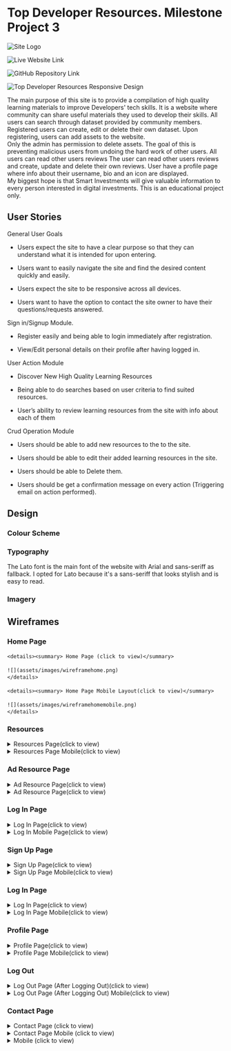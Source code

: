 # Top Developer Resources. Milestone Project 3

![Site Logo]()

![Live Website Link]( )

![GitHub Repository Link](https://github.com/SantiagoYanezFerreiro/Top-Developer-Resources)

![Top Developer Resources Responsive Design]()

The main purpose of this site is to provide a compilation of high quality learning materials to improve Developers' tech skills. 
It is a website where community can share useful materials they used to develop their skills. All users can search through dataset provided by community members. 
Registered users can create, edit or delete their own dataset. Upon registering, users can add assets to the website.  
Only the admin has permission to delete assets. The goal of this is preventing malicious users from undoing the hard work of other users. 
All users can read other users reviews  The user can read other users reviews and create, update and delete their own reviews. 
User have a profile page where info about their username, bio and an icon are displayed.  
My biggest hope is that Smart Investments will give valuable information to every person interested in digital investments.
This is an educational project only.

## User Stories

General User Goals

- Users expect the site to have a clear purpose so that they can understand what it is intended for upon entering.

- Users want to easily navigate the site and find the desired content quickly and easily.

- Users expect the site to be responsive across all devices.

- Users want to have the option to contact the site owner to have their questions/requests answered.

Sign in/Signup Module.

- Register easily and being able to login immediately after registration.

- View/Edit personal details on their profile after having logged in. 

User Action Module

- Discover New High Quality Learning Resources 

- Being able to do searches based on user criteria to find suited resources.

- User’s ability to review learning resources from the site with info about each of them

Crud Operation Module

- Users should be able to add new resources to the to the site. 

- Users should be able to edit their added learning resources in the site. 

- Users should be able to Delete them. 

- Users should be get a confirmation message on every action (Triggering email on action performed).

## Design

### Colour Scheme

### Typography

The Lato font is the main font of the website with Arial and sans-seriff as fallback. I opted for Lato because it's a sans-seriff that looks stylish and is easy to read.

### Imagery



## Wireframes

### Home Page

    <details><summary> Home Page (click to view)</summary>

    ![](assets/images/wireframehome.png)
    </details>
   
    <details><summary> Home Page Mobile Layout(click to view)</summary>

    ![](assets/images/wireframehomemobile.png)
    </details>


### Resources

<details><summary> Resources Page(click to view)</summary>
    ![](assets/images/wireframeresources.png)
</details>

<details><summary> Resources Page Mobile(click to view)</summary>
    ![](assets/images/wireframeresourcesmobile.png)
</details>


### Ad Resource Page

<details><summary> Ad Resource Page(click to view)</summary>
    ![](assets/images/wireframeadresource.png)
</details>

<details><summary> Ad Resource Page(click to view)</summary>
    ![](assets/images/wireframeadresourcesmobile.png)
</details>
   

### Log In Page

<details><summary> Log In Page(click to view)</summary>
    ![](assets/images/wireframelogin.png)
</details>

<details><summary> Log In Mobile Page(click to view)</summary>
    ![](assets/images/wireframeloginmobile.png)
</details>

 
### Sign Up Page
   
<details><summary> Sign Up Page(click to view)</summary>
    ![](assets/images/wireframeregister.png)
</details>

<details><summary> Sign Up Page Mobile(click to view)</summary>
    ![](assets/images/wireframeregistermobile.png)
</details>


### Log In Page

<details><summary> Log In Page(click to view)</summary>
    ![](assets/images/wireframelogin.png)
</details>

<details><summary> Log In Page Mobile(click to view)</summary>
    ![](assets/images/wireframeloginmobile.png)
</details>

   
### Profile Page


<details><summary> Profile Page(click to view)</summary>
    ![](assets/images/wireframeprofile.png)
</details>

<details><summary> Profile Page Mobile(click to view)</summary>
    ![](assets/images/wireframeprofilemobile.png)
</details>


### Log Out

<details><summary> Log Out Page (After Logging Out)(click to view)</summary>
    ![](assets/images/wireframeafterlogingout.png)
</details>

<details><summary> Log Out Page (After Logging Out) Mobile(click to view)</summary>
    ![](assets/images/wireframeafterlogingoutmobile.png)
</details>
   

### Contact Page 

<details><summary> Contact Page (click to view)</summary>
    ![](assets/images/wireframecontact.png)
</details>

<details><summary> Contact Page Mobile (click to view)</summary>
![](assets/images/wireframecontactmobile.png)
</details>
   
   <details><summary>Mobile (click to view)</summary>
    
    ![](md_data/wireframes/mobile_login.png)
    </details>

## Modifications from the Original Wireframes

## Website Structure

Sites

### Home

Home Page contains 3 sections:

Search bar where user can search for resources.
Call to Action for non registered Users -> Join Us Now! with the option to register.
Latest Resources -> Latest Added Resources Displayed.

### Home Page

### Resources

Library of Learning Resources. Used pagination of the bottom to organise them into pages.

### Log In

To allow users to log in . After succesfully log in, users get redirected to the profile page. A Register button for non-users can be found on this page.

### Log In Link 

### Register

Page where is possible to create an account. A Login link is  also displayed for visitors that already have an account.

### Register Link

### Ad Resource

Page used to add Learning Resources. All fields must be filled to complete the process. 
The form is validated and when submited succesfully the user gets redirected to their profile page.and redirects the user to the profile page. 
There is also a reset button to clear all info.

Ad Resource Link

### Profile

User can see their profile details on this page User's added resources can be displayed under show learning resources button. Information can be edited and deletedd.
Profile Link

### Log Out

Log Out option to close the session and go back to the home page.
Log Out Link


## Existing Features

• **** – 

• **** – 

• **** – 

• **** – 

• **** – 

• **** - 

• **** - 

• **** - 

• **** - 

## Database schema

The Database consists of  3 tables:

    resources
    resource_type
    users

The tables and their fields can be seen in the following image:

![Database Schema](assets/images/databaseworkschema.PNG)

database schema:

## Features to Implement in the future

Option to join courses from the page.
Blog & Relevant News Section about Software Development

## Technologies Used
• HTML, CSS & JavaScript Programming Languages

• GitPod – Used as the Development IDE.

• Bootstrap4 layout to make the form responsive, used a CDN to include it in the project.

• FontAwesome: Great Icons Resource.

• Auto-Prefixer: Extension that adds all necessary extensions to the webite so that it works properly on all major browsers.

• Unsplash: Website that offers high quality free images.

• Realfavicongenerator: Used to create the Favicon.

• FreeLogoDesign: Tool used to design the logo.

• Balsamiq WireFrames: Outstanding Wireframe Software.

• EmailJS: To make the form work and receive visitors requests.

## Testing
The code was validated with the W3C Markup, W3C CSS and JSHint Validator Services to look for syntax errors.
The website passed all tests succesfully with no errors. An excel file with info about the tests performed was included in the repository.
### User Story Testing 

### High Level Test Classes
![High Level Test Classes]()

New Users would like to:

Discover New High Quality Learning Resources

Search Learning Resources catalog.

Able to access all Resources data.

Register easily and login immediately after registration.


Returning user want to:

Login and view details on their account.

Add a new assets to the database.

Edit learning ressources in the database.

Delete them.

Get a confirmation message on every action.

### Test Results
![Test Results]()

Complete Test Info can be found here ()

It is an .xlsx file and will a compatible program like excel or google docs to open the file.


## Links and images
All links function and all images are in the Gitpod repository.

## Bugs & Problems found during Testing
• 
•

### Further Testing

## Deployment
The website was developed using GitPod, committed to git and pushed to GitHub. It was then deployed with Github pages from its GitHub repository following these steps:

• Log in into GitHub.

• Select the repository and open settings.

• Scroll down to the GitHub Pages section and click Master Branch. With this, the website is deployed.

• Go to the GitHub pages section to get the website link.

## Cloning

• Type ‘cd’ in the terminal followed by the desired directory name where 
it will get cloned.

• Click on ‘Code’ (the green drop-down button on the top of the page).

• Copy the last link and type and type ‘git clone’ followed by the copied name.

## Content
• Social Media Icons are from Font Awesome.

• Bootstrap Navbar Documentation helped me to create the navigation menu.

## Media
• Pictures are from Unsplash.com and Google Images.

• The favicon was created using the resource ![Favicon](https://realfavicongenerator.net/)

## Code

## Acknowledgements
• I would like to thank my mentor Narender Singh, who was of great help in this project and was always really willing to help me and giving me useful feedback to get the most out of my project.

• I checked projects from other students to get an idea of the scope of the project and as inspiration for my project.

## Disclaimer
Fictional Companny Website created as my Milestone Project 3 of the Code Institute Full Stack Program.
